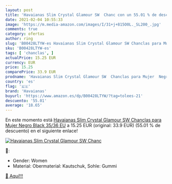 ```yaml
---
layout: post
title: 'Havaianas Slim Crystal Glamour SW  Chanc con un 55.01 % de descuento'
date: 2021-02-04 10:55:33
image: 'https://m.media-amazon.com/images/I/31+j+815O0L._SL200_.jpg'
comments: true
category: ofertas
author: ring
slug: 'B00428LTYW-es Havaianas Slim Crystal Glamour SW Chanclas para Mujer...'
sku: 'B00428LTYW-es'
tags: [ 'chanclas', ]
actualPrice: 15.25 EUR
currency: EUR
price: 15.25
comparePrice: 33.9 EUR
prodname: 'Havaianas Slim Crystal Glamour SW  Chanclas para Mujer  Negro  Black   35/36 EU'
country: 'es'
flag: '🇪🇸'
brand: 'Havaianas'
buyurl: 'https://www.amazon.es/dp/B00428LTYW/?tag=tolees-21'
descuento: '55.01'
average: '18.65'
---
```


En este momento está [Havaianas Slim Crystal Glamour SW  Chanclas para Mujer  Negro  Black   35/36 EU](https://www.amazon.es/dp/B00428LTYW/?tag=tolees-21) a 15.25 EUR (original: 33.9 EUR) (55.01 %  de descuento) en el siguiente enlace!

[![Havaianas Slim Crystal Glamour SW  Chanc](https://m.media-amazon.com/images/I/31+j+815O0L._SL200_.jpg)](https://www.amazon.es/dp/B00428LTYW/?tag=tolees-21)

🔎:

- Gender: Women
- Material: Obermaterial: Kautschuk, Sohle: Gummi

[🛒 Aquí!!!](https://www.amazon.es/dp/B00428LTYW/?tag=tolees-21)
